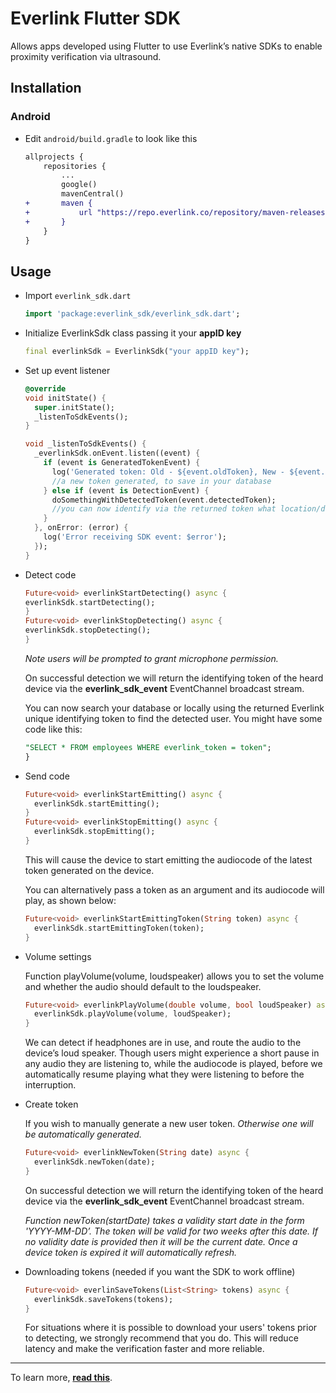 # Everlink Flutter SDK

Allows apps developed using Flutter to use Everlink’s native SDKs to enable proximity verification via ultrasound.

## Installation

### Android

- Edit `android/build.gradle` to look like this

    ```diff
    allprojects {
        repositories {
            ...
            google()
            mavenCentral()
    +       maven {
    +           url "https://repo.everlink.co/repository/maven-releases/"
    +       }
        }
    }
    ```

## Usage

- Import `everlink_sdk.dart`
       
   ```dart
   import 'package:everlink_sdk/everlink_sdk.dart';
   ```

- Initialize EverlinkSdk class passing it your **appID key**

   ```dart
   final everlinkSdk = EverlinkSdk("your appID key");
   ```

- Set up event listener

  ```dart
  @override
  void initState() {
    super.initState();
    _listenToSdkEvents();
  }

  void _listenToSdkEvents() {
    _everlinkSdk.onEvent.listen((event) {
      if (event is GeneratedTokenEvent) {
        log('Generated token: Old - ${event.oldToken}, New - ${event.newToken}');
        //a new token generated, to save in your database
      } else if (event is DetectionEvent) {
        doSomethingWithDetectedToken(event.detectedToken);
        //you can now identify via the returned token what location/device was heard
      }
    }, onError: (error) {
      log('Error receiving SDK event: $error');
    });
  }
  ```

- Detect code
  ```dart
  Future<void> everlinkStartDetecting() async {
  everlinkSdk.startDetecting();
  }
  Future<void> everlinkStopDetecting() async {
  everlinkSdk.stopDetecting();
  }
  ```
  
  *Note users will be prompted to grant microphone permission.*

  On successful detection we will return the identifying token of the heard device via the **everlink_sdk_event** EventChannel broadcast stream.

  ‍You can now search your database or locally using the returned Everlink unique identifying token to find the detected user. You might have some code like this:

  ```sql
  "SELECT * FROM employees WHERE everlink_token = token";
  }
  ```

- Send code
  ```dart
  Future<void> everlinkStartEmitting() async {
    everlinkSdk.startEmitting();
  }
  Future<void> everlinkStopEmitting() async {
    everlinkSdk.stopEmitting();
  }
  ```

  This will cause the device to start emitting the audiocode of the latest token generated on the device.

  You can alternatively pass a token as an argument and its audiocode will play, as shown below:

  ```dart
  Future<void> everlinkStartEmittingToken(String token) async {
    everlinkSdk.startEmittingToken(token);
  }
  ```

- Volume settings

  Function playVolume(volume, loudspeaker) allows you to set the volume and whether the audio should default to the loudspeaker.

  ```dart
  Future<void> everlinkPlayVolume(double volume, bool loudSpeaker) async {
    everlinkSdk.playVolume(volume, loudSpeaker);
  }
  ```

  We can detect if headphones are in use, and route the audio to the device’s loud speaker. Though users might experience a short pause in any audio they are listening to, while the audiocode is played, before we automatically resume playing what they were listening to before the interruption.

- Create token

  If you wish to manually generate a new user token. *Otherwise one will be automatically generated.*

  ```dart
  Future<void> everlinkNewToken(String date) async {
    everlinkSdk.newToken(date);
  }
  ```

  On successful detection we will return the identifying token of the heard device via the **everlink_sdk_event** EventChannel broadcast stream.

  *Function newToken(startDate) takes a validity start date in the form 'YYYY-MM-DD’. The token will be valid for two weeks after this date. If no validity date is provided then it will be the current date.  Once a device token is expired it will automatically refresh.*

- Downloading tokens (needed if you want the SDK to work offline)

  ```dart
  Future<void> everlinSaveTokens(List<String> tokens) async {
    everlinkSdk.saveTokens(tokens);
  }
  ```

  For situations where it is possible to download your users' tokens prior to detecting, we strongly recommend that you do. This will reduce latency and make the verification faster and more reliable.

---

To learn more, **[read this](https://developer.everlink.co/developer-documention/android)**.
